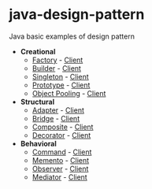# java-design-pattern
Java basic examples of design pattern

- **Creational**
  - [Factory](https://github.com/oktaykcr/java-design-pattern/tree/master/src/main/java/creational/factory) - [Client](https://github.com/oktaykcr/java-design-pattern/blob/master/src/test/java/creational/FactoryPatternTest.java)
  - [Builder](https://github.com/oktaykcr/java-design-pattern/tree/master/src/main/java/creational/builder) - [Client](https://github.com/oktaykcr/java-design-pattern/blob/master/src/test/java/creational/BuilderPatternTest.java)
  - [Singleton](https://github.com/oktaykcr/java-design-pattern/tree/master/src/main/java/creational/singleton) - [Client](https://github.com/oktaykcr/java-design-pattern/blob/master/src/test/java/creational/SingletonPatternTest.java)
  - [Prototype](https://github.com/oktaykcr/java-design-pattern/tree/master/src/main/java/creational/prototype) - [Client](https://github.com/oktaykcr/java-design-pattern/blob/master/src/test/java/creational/PrototypePatternTest.java)
  - [Object Pooling](https://github.com/oktaykcr/java-design-pattern/tree/master/src/main/java/creational/objectpool) - [Client](https://github.com/oktaykcr/java-design-pattern/blob/master/src/test/java/creational/ObjectPoolPatternTest.java)
- **Structural**
  - [Adapter](https://github.com/oktaykcr/java-design-pattern/tree/master/src/main/java/structural/adapter) - [Client](https://github.com/oktaykcr/java-design-pattern/blob/master/src/test/java/structural/AdapterPatternTest.java)
  - [Bridge](https://github.com/oktaykcr/java-design-pattern/tree/master/src/main/java/structural/bridge) - [Client](https://github.com/oktaykcr/java-design-pattern/blob/master/src/test/java/structural/BridgePatternTest.java)
  - [Composite](https://github.com/oktaykcr/java-design-pattern/tree/master/src/main/java/structural/composite) - [Client](https://github.com/oktaykcr/java-design-pattern/blob/master/src/test/java/structural/CompositePatternTest.java)
  - [Decorator](https://github.com/oktaykcr/java-design-pattern/tree/master/src/main/java/structural/decorator) - [Client](https://github.com/oktaykcr/java-design-pattern/blob/master/src/test/java/structural/DecoratorPatternTest.java)
- **Behavioral**
  - [Command](https://github.com/oktaykcr/java-design-pattern/tree/master/src/main/java/behavioral/command) - [Client](https://github.com/oktaykcr/java-design-pattern/blob/master/src/test/java/behavioral/CommandPatternTest.java)
  - [Memento](https://github.com/oktaykcr/java-design-pattern/tree/master/src/main/java/behavioral/memento) - [Client](https://github.com/oktaykcr/java-design-pattern/blob/master/src/test/java/behavioral/MementoPatternTest.java)
  - [Observer](https://github.com/oktaykcr/java-design-pattern/tree/master/src/main/java/behavioral/observer) - [Client](https://github.com/oktaykcr/java-design-pattern/blob/master/src/test/java/behavioral/ObserverPatternTest.java)
  - [Mediator](https://github.com/oktaykcr/java-design-pattern/tree/master/src/main/java/behavioral/mediator) - [Client](https://github.com/oktaykcr/java-design-pattern/blob/master/src/test/java/behavioral/MediatorPatternTest.java)
